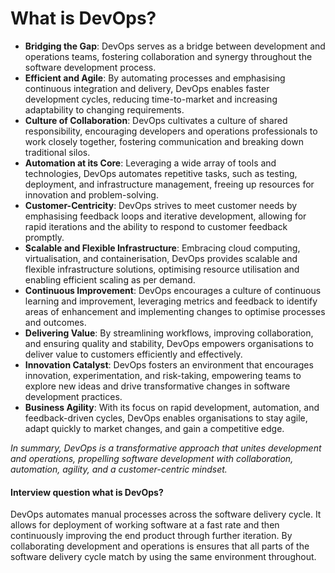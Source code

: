# What is DevOps?

- **Bridging the Gap**: DevOps serves as a bridge between development and operations teams, fostering collaboration and synergy throughout the software development process.
- **Efficient and Agile**: By automating processes and emphasising continuous integration and delivery, DevOps enables faster development cycles, reducing time-to-market and increasing adaptability to changing requirements.
- **Culture of Collaboration**: DevOps cultivates a culture of shared responsibility, encouraging developers and operations professionals to work closely together, fostering communication and breaking down traditional silos.
- **Automation at its Core**: Leveraging a wide array of tools and technologies, DevOps automates repetitive tasks, such as testing, deployment, and infrastructure management, freeing up resources for innovation and problem-solving.
- **Customer-Centricity**: DevOps strives to meet customer needs by emphasising feedback loops and iterative development, allowing for rapid iterations and the ability to respond to customer feedback promptly.
- **Scalable and Flexible Infrastructure**: Embracing cloud computing, virtualisation, and containerisation, DevOps provides scalable and flexible infrastructure solutions, optimising resource utilisation and enabling efficient scaling as per demand.
- **Continuous Improvement**: DevOps encourages a culture of continuous learning and improvement, leveraging metrics and feedback to identify areas of enhancement and implementing changes to optimise processes and outcomes.
- **Delivering Value**: By streamlining workflows, improving collaboration, and ensuring quality and stability, DevOps empowers organisations to deliver value to customers efficiently and effectively.
- **Innovation Catalyst**: DevOps fosters an environment that encourages innovation, experimentation, and risk-taking, empowering teams to explore new ideas and drive transformative changes in software development practices.
- **Business Agility**: With its focus on rapid development, automation, and feedback-driven cycles, DevOps enables organisations to stay agile, adapt quickly to market changes, and gain a competitive edge.

*In summary, DevOps is a transformative approach that unites development and operations, propelling software development with collaboration, automation, agility, and a customer-centric mindset.*

#### Interview question what is DevOps?
DevOps automates manual processes across the software delivery cycle. It allows for deployment of working software at a fast rate and then continuously improving the end product through further iteration. By collaborating development and operations is ensures that all parts of the software delivery cycle match by using the same environment throughout.